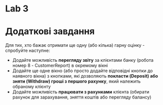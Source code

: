 # Lab 3
# Додаткові завдання
Для тих, хто бажає отримати ще одну (або кілька) гарну оцінку - спробуйте наступне:
- Додайте можливість **перегляду звіту** за клієнтами банку (робота номер 8 - CustomerReport) в окремому вікні
- Додайте ще одне вікно (або просто додайте відповідні кнопки до наявного вікна) з кнопками, які дозволяють **покласти (Deposit) або зняти (Withdraw) гроші з першого рахунку**, який належить обраному клієнту
- Додайте можливість **працювати з рахунками** клієнта (обирати рахунок для зарахування, зняття коштів або перегляду балансу)
